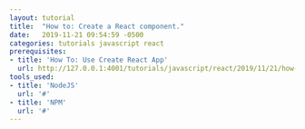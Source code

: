 ```yaml
---
layout: tutorial
title:  "How to: Create a React component."
date:   2019-11-21 09:54:59 -0500
categories: tutorials javascript react
prerequisites:
- title: 'How To: Use Create React App'
  url: http://127.0.0.1:4001/tutorials/javascript/react/2019/11/21/how-to-use-create-react-app.html
tools_used:
- title: 'NodeJS'
  url: '#'
- title: 'NPM'
  url: '#'
---
```

